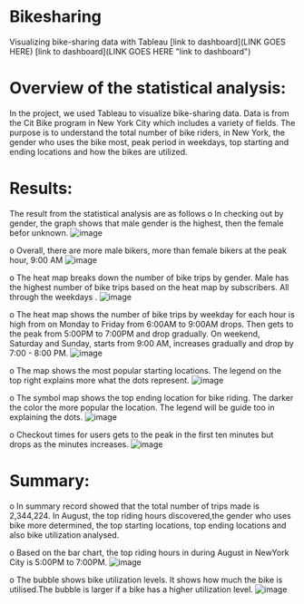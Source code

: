 # Bikesharing
Visualizing bike-sharing data with Tableau
[link to dashboard](LINK GOES HERE)
[link to dashboard](LINK GOES HERE "link to dashboard")


# Overview of the statistical analysis:
In the project, we used Tableau to visualize bike-sharing data. Data is from the Cit Bike program in New York City which includes a variety of fields. The purpose is to understand the total number of bike riders, in New York, the gender who uses the bike most, peak period in weekdays, top starting and ending locations and how the bikes are utilized.
# Results:
The result from the statistical analysis are as follows
o	In checking out by gender, the graph shows that male gender is the highest, then the female befor unknown.
![image](https://user-images.githubusercontent.com/105121697/184582991-9b10a8e3-e832-4496-84d4-f2090bf9caeb.png)

o	Overall,  there are more male bikers, more than female bikers at the peak hour, 9:00 AM
![image](https://user-images.githubusercontent.com/105121697/184582805-52f2a8e0-0bc7-493c-908b-bb9bc5bc45e1.png)

o	The heat map breaks down the number of bike trips by gender. Male has the highest number of bike trips based on the heat map by subscribers. All through the weekdays .
![image](https://user-images.githubusercontent.com/105121697/184583345-cf55d74a-fa41-4f30-8caf-b9642d472537.png)

o	The heat map shows the number of bike trips by weekday for each hour is high from on Monday to Friday from 6:00AM to 9:00AM drops. Then gets to the peak from 5:00PM to 7:00PM and drop gradually. On weekend, Saturday and Sunday, starts from 9:00 AM, increases gradually and drop by 7:00 - 8:00 PM.
![image](https://user-images.githubusercontent.com/105121697/184583578-f33bb743-d77b-4c2a-8287-8ea563df61c0.png)

o	The map shows the most popular starting locations. The legend on the top right explains more what the dots represent.
![image](https://user-images.githubusercontent.com/105121697/184583818-4ff6cd50-17e1-4f4c-875e-30d01530a7df.png)

o	The symbol map shows the top ending location for bike riding. The darker the color the more popular the location. The legend will be guide too in explaining the dots.
![image](https://user-images.githubusercontent.com/105121697/184583979-96fa900f-aaa7-41e5-9037-7f87bd137cd5.png)

o	Checkout times for users gets to the peak in the first ten  minutes but drops as the minutes increases.
![image](https://user-images.githubusercontent.com/105121697/184584341-59bbeb6b-8274-4fdb-b7ff-759974e94f43.png)

# Summary:
o	In summary record showed that the total number of trips made is 2,344,224. In August, the top riding hours discovered,the gender who uses bike more determined, the top starting locations, top ending locations and also bike utilization analysed.

o	Based on the bar chart, the top riding hours in during August in NewYork City is 5:00PM to 7:00PM.
![image](https://user-images.githubusercontent.com/105121697/184584874-02d86791-1500-4ebb-bc8c-baf97dee3dd9.png)

o	The bubble shows bike utilization levels. It shows how much the bike is utilised.The bubble is larger if a bike has a higher utilization level. 
![image](https://user-images.githubusercontent.com/105121697/184585240-8991e3af-6637-40f8-a578-3b0df5145794.png)
